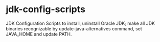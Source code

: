 # jdk-config-scripts
JDK Configuration Scripts to install, uninstall Oracle JDK; make all JDK binaries recognizable by update-java-alternatives command, set JAVA_HOME and update PATH.
